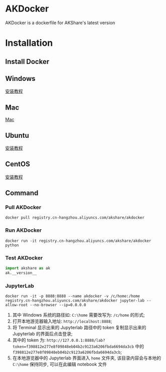 # AKDocker

AKDocker is a dockerfile for AKShare's latest version

# Installation

## Install Docker

## Windows

[安装教程](https://hub.docker.com/editions/community/docker-ce-desktop-windows)

## Mac

[Mac](https://docs.docker.com/docker-for-mac/install)

## Ubuntu

[安装教程](https://docs.docker.com/engine/install/ubuntu)

## CentOS

[安装教程](https://docs.docker.com/engine/install/centos)

## Command

### Pull AKDocker

```
docker pull registry.cn-hangzhou.aliyuncs.com/akshare/akdocker
```

### Run AKDocker

```
docker run -it registry.cn-hangzhou.aliyuncs.com/akshare/akdocker python
```

### Test AKDocker

```python
import akshare as ak
ak.__version__
```

### JupyterLab

```
docker run -it -p 8888:8888 --name akdocker -v /c/home:/home registry.cn-hangzhou.aliyuncs.com/akshare/akdocker jupyter-lab --allow-root --no-browser --ip=0.0.0.0
```

1. 其中 Windows 系统的路径如: ```C:\home``` 需要改写为: ```/c/home``` 的形式;
2. 打开本地游览器输入地址: ```http://localhost:8888```;
3. 将 Terminal 显示出来的 Jupyterlab 路径中的 token 复制显示出来的 Jupyterlab 的界面后点击登录;
4. 其中的 token 为: ```http://127.0.0.1:8888/lab?token=f398812e277e8f09848eb04b2c9123a6206fbda6694da3cb``` 中的 ```f398812e277e8f09848eb04b2c9123a6206fbda6694da3cb```;
5. 在本地游览器中的 Jupyterlab 界面进入 ```home``` 文件夹, 该目录内容会与本地的 ```C:\home``` 保持同步, 可以在此编辑 notebook 文件
